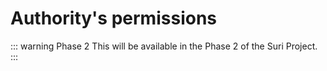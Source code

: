 # Authority's permissions

::: warning Phase 2
This will be available in the Phase 2 of the Suri Project.
:::